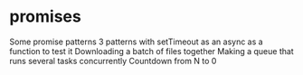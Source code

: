 # promises
Some promise patterns
3 patterns 
with setTimeout as an async as a function to test it
Downloading a batch of files together
Making a queue that runs several tasks concurrently 
Countdown from N to 0
